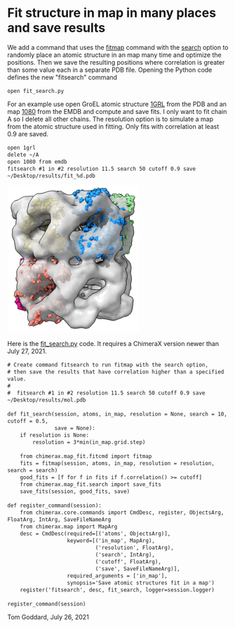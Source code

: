 # Fit structure in map in many places and save results

We add a command that uses the [fitmap](https://www.rbvi.ucsf.edu/chimerax/docs/user/commands/fitmap.html) command with the [search](https://www.rbvi.ucsf.edu/chimerax/docs/user/commands/fitmap.html#global) option to randomly place an atomic structure in an map many time and optimize the positions.  Then we save the resulting positions where correlation is greater than some value each in a separate PDB file.  Opening the Python code defines the new "fitsearch" command

    open fit_search.py

For an example use open GroEL atomic structure [1GRL](https://www.rcsb.org/structure/1grl) from the PDB and an map [1080](https://www.ebi.ac.uk/emdb/entry/EMD-1080) from the EMDB and compute and save fits.  I only want to fit chain A so I delete all other chains.  The resolution option is to simulate a map from the atomic structure used in fitting.  Only fits with correlation at least 0.9 are saved.

    open 1grl
    delete ~/A
    open 1080 from emdb
    fitsearch #1 in #2 resolution 11.5 search 50 cutoff 0.9 save ~/Desktop/results/fit_%d.pdb
    

<img src="fit_search.png" width="300">

Here is the [fit_search.py](fit_search.py) code.  It requires a ChimeraX version newer than July 27, 2021.

    # Create command fitsearch to run fitmap with the search option,
    # then save the results that have correlation higher than a specified value.
    #
    #  fitsearch #1 in #2 resolution 11.5 search 50 cutoff 0.9 save ~/Desktop/results/mol.pdb

    def fit_search(session, atoms, in_map, resolution = None, search = 10, cutoff = 0.5,
                   save = None):
        if resolution is None:
            resolution = 3*min(in_map.grid.step)

        from chimerax.map_fit.fitcmd import fitmap
        fits = fitmap(session, atoms, in_map, resolution = resolution, search = search)
        good_fits = [f for f in fits if f.correlation() >= cutoff]
        from chimerax.map_fit.search import save_fits
        save_fits(session, good_fits, save)

    def register_command(session):
        from chimerax.core.commands import CmdDesc, register, ObjectsArg, FloatArg, IntArg, SaveFileNameArg
        from chimerax.map import MapArg
        desc = CmdDesc(required=[('atoms', ObjectsArg)],
                       keyword=[('in_map', MapArg),
                                ('resolution', FloatArg),
                                ('search', IntArg),
                                ('cutoff', FloatArg),
                                ('save', SaveFileNameArg)],
                       required_arguments = ['in_map'],
                       synopsis='Save atomic structures fit in a map')
        register('fitsearch', desc, fit_search, logger=session.logger)

    register_command(session)


Tom Goddard, July 26, 2021
